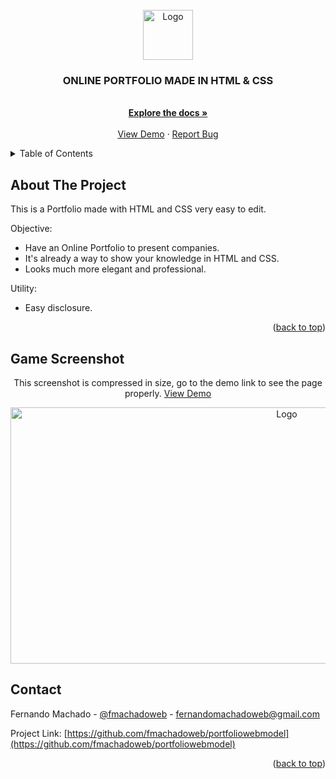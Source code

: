 <div id="top"></div>



<!-- PROJECT LOGO -->
<br />
<div align="center">
  <a href="#">
    <img src="https://github.com/othneildrew/Best-README-Template/raw/master/images/logo.png" alt="Logo" width="80" height="80">
  </a>

  <h3 align="center">ONLINE PORTFOLIO MADE IN HTML & CSS</h3>

  <p align="center">
    <br />
    <a href="https://github.com/fmachadoweb/portfoliowebmodel"><strong>Explore the docs »</strong></a>
    <br />
    <br />
    <a href="https://hardtek.com.br/portfolio/">View Demo</a>
    ·
    <a href="mailto:fernandomachadoweb">Report Bug</a>

  </p>
</div>



<!-- TABLE OF CONTENTS -->
<details>
  <summary>Table of Contents</summary>
  <ul>
    <li><a href="#about-the-project">About The Project</a></li>
    <li><a href="#contact">Contact</a></li>
    <li><a href="#game-screenshot">Screenshot</a></li>
  </ul>
</details>



<!-- ABOUT THE PROJECT -->
## About The Project

This is a Portfolio made with HTML and CSS very easy to edit.

Objective:
* Have an Online Portfolio to present companies.
* It's already a way to show your knowledge in HTML and CSS.
* Looks much more elegant and professional.

Utility:
* Easy disclosure.



<p align="right">(<a href="#top">back to top</a>)</p>


<!-- CONTACT -->
## Game Screenshot
<div align="center">
  <p>This screenshot is compressed in size, go to the demo link to see the page properly. <a href="https://hardtek.com.br/portfolio/">View Demo</a></p>
  <a href="#">
 <img src="https://hardtek.com.br/portfolio/img/screenshot.png" alt="Logo" width="868" height="410"></a>
</div>


<!-- CONTACT -->
## Contact

Fernando Machado - [@fmachadoweb](https://twitter.com/fmachadoweb) - fernandomachadoweb@gmail.com

Project Link: [https://github.com/fmachadoweb/portfoliowebmodel](https://github.com/fmachadoweb/portfoliowebmodel)

<p align="right">(<a href="#top">back to top</a>)</p>

